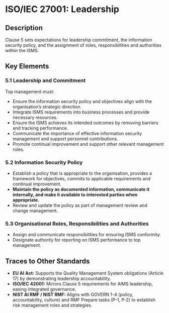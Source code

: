 # ISO/IEC 27001: Leadership

## Description

Clause 5 sets expectations for leadership commitment, the information security policy, and the assignment of roles, responsibilities and authorities within the ISMS.

## Key Elements

### 5.1 Leadership and Commitment

Top management must:

* Ensure the information security policy and objectives align with the organisation’s strategic direction.
* Integrate ISMS requirements into business processes and provide necessary resources.
* Ensure the ISMS achieves its intended outcomes by removing barriers and tracking performance.
* Communicate the importance of effective information security management and support personnel contributions.
* Promote continual improvement and support other relevant management roles.

### 5.2 Information Security Policy

* Establish a policy that is appropriate to the organisation, provides a framework for objectives, commits to applicable requirements and continual improvement.
* **Maintain the policy as documented information, communicate it internally, and make it available to interested parties when appropriate.**
* Review and update the policy as part of management review and change management.

### 5.3 Organisational Roles, Responsibilities and Authorities

* Assign and communicate responsibilities for ensuring ISMS conformity.
* Designate authority for reporting on ISMS performance to top management.

## Traces to Other Standards

* **EU AI Act:** Supports the Quality Management System obligations (Article 17) by demonstrating leadership accountability.
* **ISO/IEC 42001:** Mirrors Clause 5 requirements for AIMS leadership, easing integrated governance.
* **NIST AI RMF / NIST RMF:** Aligns with GOVERN 1-4 (policy, accountability, culture) and RMF Prepare tasks (P-1, P-2) to establish risk management roles and strategies.
